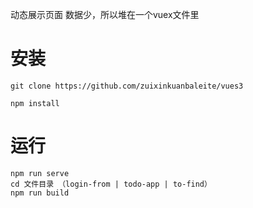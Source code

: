 

动态展示页面 数据少，所以堆在一个vuex文件里

# 安装
    git clone https://github.com/zuixinkuanbaleite/vues3

    npm install
# 运行
    npm run serve
    cd 文件目录 （login-from | todo-app | to-find）
    npm run build
